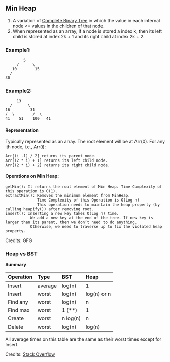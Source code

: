 ## Min Heap

1. A variation of [Complete Binary Tree](../tree/TypesOfBinaryTrees.MD#L62) in which the value in each internal node <= values in the children of that node.
2. When represented as an array, if a node is stored a index k, then its left child is stored at index 2k + 1 and its right child at index 2k + 2.

### Example1:

            5             
         /      \         
       10        15       
      /                   
    30                    

### Example2:

         13
      /       \  
    16         31 
    /  \        /  \
    41    51    100   41

#### Representation

Typically represented as an array. The root element will be at Arr(0). For any ith node, i.e., Arr(i):


    Arr[(i -1) / 2] returns its parent node.
    Arr[(2 * i) + 1] returns its left child node.
    Arr[(2 * i) + 2] returns its right child node.

#### Operations on Min Heap:

    getMin(): It returns the root element of Min Heap. Time Complexity of this operation is O(1).
    extractMin(): Removes the minimum element from MinHeap. 
                  Time Complexity of this Operation is O(Log n)
                  This operation needs to maintain the heap property (by calling heapify()) after removing root.
    insert(): Inserting a new key takes O(Log n) time. 
               We add a new key at the end of the tree. If new key is larger than its parent, then we don’t need to do anything. 
               Otherwise, we need to traverse up to fix the violated heap property.

Credits: GFG


### Heap vs BST

**Summary**

|  Operation  | Type   |  BST  |  Heap  |
|:---|:---|:---|:---|
|Insert   | average |  log(n) |   1|
|Insert  |  worst   |  log(n)  |  log(n) or n|
|Find any | worst    | log(n)   | n|
|Find max  |worst     |1 (**)   | 1|
|Create    |worst     |n log(n) | n|
|Delete    |worst     |log(n)   | log(n)|

All average times on this table are the same as their worst times except for Insert.

Credits: [Stack Overflow](https://stackoverflow.com/questions/6147242/heap-vs-binary-search-tree-bst)

